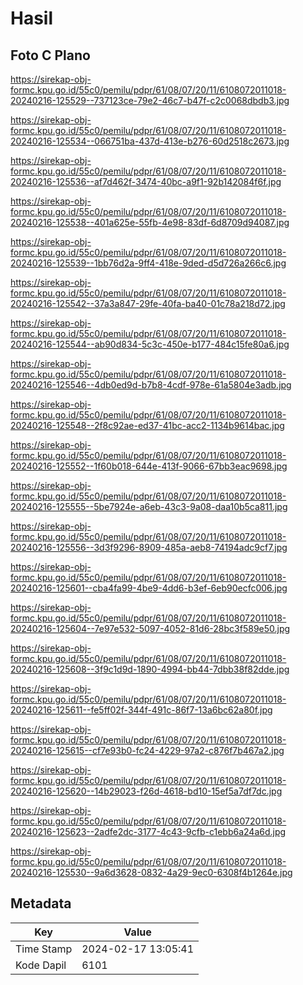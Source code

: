 # Hasil

## Foto C Plano

https://sirekap-obj-formc.kpu.go.id/55c0/pemilu/pdpr/61/08/07/20/11/6108072011018-20240216-125529--737123ce-79e2-46c7-b47f-c2c0068dbdb3.jpg

https://sirekap-obj-formc.kpu.go.id/55c0/pemilu/pdpr/61/08/07/20/11/6108072011018-20240216-125534--066751ba-437d-413e-b276-60d2518c2673.jpg

https://sirekap-obj-formc.kpu.go.id/55c0/pemilu/pdpr/61/08/07/20/11/6108072011018-20240216-125536--af7d462f-3474-40bc-a9f1-92b142084f6f.jpg

https://sirekap-obj-formc.kpu.go.id/55c0/pemilu/pdpr/61/08/07/20/11/6108072011018-20240216-125538--401a625e-55fb-4e98-83df-6d8709d94087.jpg

https://sirekap-obj-formc.kpu.go.id/55c0/pemilu/pdpr/61/08/07/20/11/6108072011018-20240216-125539--1bb76d2a-9ff4-418e-9ded-d5d726a266c6.jpg

https://sirekap-obj-formc.kpu.go.id/55c0/pemilu/pdpr/61/08/07/20/11/6108072011018-20240216-125542--37a3a847-29fe-40fa-ba40-01c78a218d72.jpg

https://sirekap-obj-formc.kpu.go.id/55c0/pemilu/pdpr/61/08/07/20/11/6108072011018-20240216-125544--ab90d834-5c3c-450e-b177-484c15fe80a6.jpg

https://sirekap-obj-formc.kpu.go.id/55c0/pemilu/pdpr/61/08/07/20/11/6108072011018-20240216-125546--4db0ed9d-b7b8-4cdf-978e-61a5804e3adb.jpg

https://sirekap-obj-formc.kpu.go.id/55c0/pemilu/pdpr/61/08/07/20/11/6108072011018-20240216-125548--2f8c92ae-ed37-41bc-acc2-1134b9614bac.jpg

https://sirekap-obj-formc.kpu.go.id/55c0/pemilu/pdpr/61/08/07/20/11/6108072011018-20240216-125552--1f60b018-644e-413f-9066-67bb3eac9698.jpg

https://sirekap-obj-formc.kpu.go.id/55c0/pemilu/pdpr/61/08/07/20/11/6108072011018-20240216-125555--5be7924e-a6eb-43c3-9a08-daa10b5ca811.jpg

https://sirekap-obj-formc.kpu.go.id/55c0/pemilu/pdpr/61/08/07/20/11/6108072011018-20240216-125556--3d3f9296-8909-485a-aeb8-74194adc9cf7.jpg

https://sirekap-obj-formc.kpu.go.id/55c0/pemilu/pdpr/61/08/07/20/11/6108072011018-20240216-125601--cba4fa99-4be9-4dd6-b3ef-6eb90ecfc006.jpg

https://sirekap-obj-formc.kpu.go.id/55c0/pemilu/pdpr/61/08/07/20/11/6108072011018-20240216-125604--7e97e532-5097-4052-81d6-28bc3f589e50.jpg

https://sirekap-obj-formc.kpu.go.id/55c0/pemilu/pdpr/61/08/07/20/11/6108072011018-20240216-125608--3f9c1d9d-1890-4994-bb44-7dbb38f82dde.jpg

https://sirekap-obj-formc.kpu.go.id/55c0/pemilu/pdpr/61/08/07/20/11/6108072011018-20240216-125611--fe5ff02f-344f-491c-86f7-13a6bc62a80f.jpg

https://sirekap-obj-formc.kpu.go.id/55c0/pemilu/pdpr/61/08/07/20/11/6108072011018-20240216-125615--cf7e93b0-fc24-4229-97a2-c876f7b467a2.jpg

https://sirekap-obj-formc.kpu.go.id/55c0/pemilu/pdpr/61/08/07/20/11/6108072011018-20240216-125620--14b29023-f26d-4618-bd10-15ef5a7df7dc.jpg

https://sirekap-obj-formc.kpu.go.id/55c0/pemilu/pdpr/61/08/07/20/11/6108072011018-20240216-125623--2adfe2dc-3177-4c43-9cfb-c1ebb6a24a6d.jpg

https://sirekap-obj-formc.kpu.go.id/55c0/pemilu/pdpr/61/08/07/20/11/6108072011018-20240216-125530--9a6d3628-0832-4a29-9ec0-6308f4b1264e.jpg


## Metadata

| Key        | Value               |
| ---------- | ------------------- |
| Time Stamp | 2024-02-17 13:05:41 |
| Kode Dapil | 6101                |



